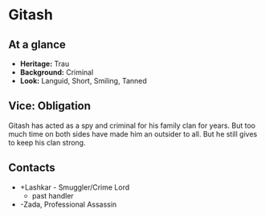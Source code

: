 # Gitash

## At a glance
- **Heritage:** Trau
- **Background:** Criminal
- **Look:** Languid, Short, Smiling, Tanned

## Vice: Obligation
Gitash has acted as a spy and criminal for his family clan for years. But too much time on both sides have made him an outsider to all. But he still gives to keep his clan strong. 

## Contacts
- +Lashkar - Smuggler/Crime Lord
	- past handler
- -Zada, Professional Assassin